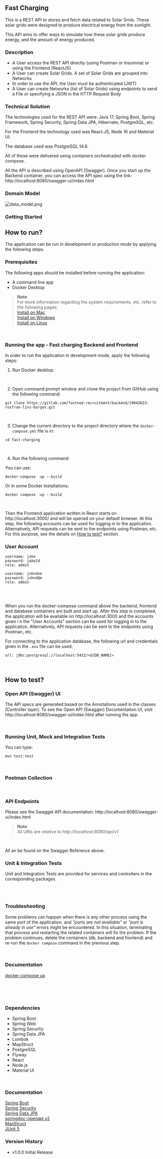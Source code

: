 ## Fast Charging

This is a REST API to stores and fetch data related to Solar Grids. These solar grids were designed to produce electrical energy from the sunlight. 

This API aims to offer ways to simulate how these solar grids produce energy, and the amount of energy produced.

### Description

- A User access the REST API directly (using Postman or Insomnia) or using the Frontend (ReactJS)
- A User can create Solar Grids. A set of Solar Grids are grouped into Networks
- In order to use the API, the User must be authenticated (JWT)
- A User can create Networks (list of Solar Grids) using endpoints to send a File or specifying a JSON in the HTTP Request Body

### Technical Solution

The technologies used for the REST API were: Java 17, Spring Boot, Spring Framework, Spring Security, Spring Data JPA, Hibernate, PostgreSQL, etc.

For the Frontend the technology used was React.JS, Node 16 and Material UI.

The database used was PostgreSQL 14.6.

All of these were delivered using containers orchestraded with docker compose.

All the API is described using OpenAPI (Swagger). Once you start up the Backend container, you can access the API spec using the link: http://localhost:8080/swagger-ui/index.html


### Domain Model

![data_model.png](backend/src/main/resources/docs/data_model.png)

### Getting Started

## How to run?

The application can be run in development or production mode by applying the following steps.
<br/>

### Prerequisites

The following apps should be installed before running the application:

- A command line app
- Docker Desktop

> **Note** <br/>
> For more information regarding the system requirements, etc. refer to the following pages: <br/>
> [Install on Mac](https://docs.docker.com/desktop/install/mac-install/)<br/>
> [Install on Windows](https://docs.docker.com/desktop/install/windows-install/)<br/>
> [Install on Linux](https://docs.docker.com/desktop/install/linux-install/)<br/>

<br/>

### Running the app - Fast charging Backend and Frontend

In order to run the application in development mode, apply the following steps:

1. Run Docker desktop.

<br/>

2. Open command prompt window and clone the project from GitHub using the following command:

```
git clone https://gitlab.com/fastned-recruitment/backend/19042023-rosfran-lins-borges.git
```
<br/>

3. Change the current directory to the project directory where the `docker-compose.yml` file is in:

```
cd fast-charging
```
<br/>

4. Run the following command:

You can use:

```
docker-compose  up --build
```
Or in some Docker installations:
```
docker compose  up --build
```

<br/>

Then the Frontend application written in React starts on http://localhost:3000/ and will be opened on your default browser. At this step, the following accounts can be used for logging in to the application.
Alternatively, API requests can be sent to the endpoints using Postman, etc. For this purpose, see the details on [How to test?](how_to_test.md) section.
<br/>

### User Account
```
username: jake
password: jake2d
role: admin

username: johndoe
password: johnd@e
role: admin

```

<br/>

<br/>

When you run the docker-compose command above the backend, frontend and database containers are built and start up. 
After this step is completed, the application will be available on http://localhost:3000 and the accounts given i
n the "User Accounts" section can be used for logging in to the application.
Alternatively, API requests can be sent to the endpoints using Postman, etc. 
<br/>

For connecting to the application database, the following url and credentials given in the `.env` file can be used.

```
url: jdbc:postgresql://localhost:5432/<${DB_NAME}>
```

<br/>

## How to test?

### Open API (Swagger) UI

The API specs are generated based on the Annotations used in the classes (Controller layer).
To see the Open API (Swagger) Documentation UI, visit http://localhost:8080/swagger-ui/index.html after running the app.

<br/>

### Running Unit, Mock and Integration Tests

You can type:
```
mvn test:test
```
<br/>

### Postman Collection

<br/>

### API Endpoints

Please see the Swagget API documentation: http://localhost:8080/swagger-ui/index.html

> **Note** <br/>
> All URIs are relative to *http://localhost:8080/api/v1*

<br/>

All an be found on the Swagger Reference above.
<br/>

### Unit & Integration Tests
Unit and Integration Tests are provided for services and controllers in the corresponding packages.

<br/>
<br/>

### Troubleshooting

Some problems can happen when there is any other process using the same port of the application, and _"ports are not available"_ or _"port is already in use"_ errors might be encountered.
In this situation, terminating that process and restarting the related containers will fix the problem. If the problem continues,
delete the containers (db, backend and frontend) and re-run the `docker compose` command in the previous step.

<br/>

### Documentation

[docker compose up](https://docs.docker.com/engine/reference/commandline/compose_up/)<br/>


<br/>
<br/>
<br/>

### Dependencies

* Spring Boot
* Spring Web
* Spring Security
* Spring Data JPA
* Lombok
* MapStruct
* PostgreSQL
* Flyway
* React
* Node.js
* Material UI

<br/>

### Documentation
[Spring Boot](https://docs.spring.io/spring-boot/docs/current/reference/htmlsingle/)<br/>
[Spring Security](https://docs.spring.io/spring-security/reference/index.html)<br/>
[Spring Data JPA](https://docs.spring.io/spring-data/jpa/docs/current/reference/html/)<br/>
[springdoc-openapi v2](https://springdoc.org/v2/)<br/>
[MapStruct](https://mapstruct.org/)<br/>
[JUnit 5](https://junit.org/junit5/docs/snapshot/user-guide/)<br/>


### Version History

* v1.0.0 Initial Release


